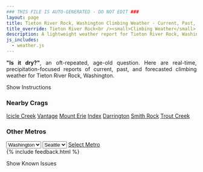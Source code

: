 ```yaml
---
### THIS FILE IS AUTO-GENERATED - DO NOT EDIT ###
layout: page
title: Tieton River Rock, Washington Climbing Weather - Current, Past, and Forecasted Report
title_override: Tieton River Rock<br /><small>Climbing Weather</small>
description: A lightweight weather report for Tieton River Rock, Washington. Optimized for slow internet connections.
js_includes:
  - weather.js
---
```


<section class="measure center lh-copy f5-ns f6 ph2 mv4" style="text-align: justify;">
<strong>"Is it dry?"</strong>, an oft-repeated, age-old question. Here are real-time,
precipitation-focused reports of current, past, and forecasted climbing weather for Tieton River Rock, Washington.
</section>

<p id="settings-toggle" class="mw5 b center tc hover-light-red black-70 pointer">Show Instructions</p>
<section id="settings" class="overflow-hidden" style="display:none;">
    <div class="mv2 ph2 center">
        <div class="fn f6 tc pv2">
            <p class="measure lh-copy center"><strong>Show/hide hourly forecasts</strong> by clicking the desired day.</p>
            <hr class="mw5 p0 mv2 o-60 b0 bt b--light-red light-red bg-light-red">
            <p class="measure lh-copy center"><strong>Current and Past conditions</strong> are measured by the nearest weather station. <strong>Forecast conditions</strong> are calculated and polled separately.</p>
            <hr class="mw5 p0 mv2 o-60 b0 bt b--light-red light-red bg-light-red">
            <p class="measure lh-copy center"><strong>Having issues?</strong> Try <a id="clear-cache" class="no-underline relative fancy-link light-red hover-light-red" href="#">clearing the local cache</a>.</p>
            <hr class="mw5 p0 mv2 o-60 b0 bt b--light-red light-red bg-light-red">
            <p class="measure lh-copy center">Weather data sourced from <a class="no-underline fancy-link relative light-red" target="_blank" href="https://www.weather.gov/documentation/services-web-api">weather.gov</a>.</p>
        </div>
    </div>
</section>
<section id="weather" data-crag="tieton-river-rock-washington" class="mv4-ns mv3 ph2 center"></section>
<section id="nearby" class="tc lh-copy">
  <h3>Nearby Crags</h3>
<a class="nowrap no-underline fancy-link relative light-red mh3" href="/crags/icicle-creek-washington-weather.html">Icicle Creek</a>
<a class="nowrap no-underline fancy-link relative light-red mh3" href="/crags/vantage-washington-weather.html">Vantage</a>
<a class="nowrap no-underline fancy-link relative light-red mh3" href="/crags/mount-erie-washington-weather.html">Mount Erie</a>
<a class="nowrap no-underline fancy-link relative light-red mh3" href="/crags/index-washington-weather.html">Index</a>
<a class="nowrap no-underline fancy-link relative light-red mh3" href="/crags/darrington-washington-weather.html">Darrington</a>
<a class="nowrap no-underline fancy-link relative light-red mh3" href="/crags/smith-rock-oregon-weather.html">Smith Rock</a>
<a class="nowrap no-underline fancy-link relative light-red mh3" href="/crags/trout-creek-oregon-weather.html">Trout Creek</a>
</section>
<section id="nearby" class="tc lh-copy">
  <h3>Other Metros</h3>
  <select class="ma1 bg-near-white pa2" id="stateSel">
    <option value="Texas">Texas</option>
    <option value="Washington" selected>Washington</option>
    <option value="Colorado">Colorado</option>
    <option value="Tennessee">Tennessee</option>
    <option value="Utah">Utah</option>
    <option value="California">California</option>
  </select>
  <select class="ma1 bg-near-white pa2" id="citySel">
    <option value="Seattle" selected>Seattle</option>
  </select>
  <a id="selectMetro" class="f6 link dim ph3 pv2 ma1 dib white bg-light-red" href="/crags/seattle-washington-weather.html">Select Metro</a>
  <script>
    var states = [];
    states["Texas"] = "Austin"
    states["Washington"] = "Seattle"
    states["Colorado"] = "Denver"
    states["Tennessee"] = "Nashville"
    states["Utah"] = "Salt Lake City"
    states["California"] = "San Francisco|Los Angeles"
  </script>
</section>
{% include feedback.html %}
<p id="issues-toggle" class="mw5 b center tc hover-light-red black-70 pointer">Show Known Issues</p>
<section id="issues" class="overflow-hidden tc f6">
</section>

<script>
  var weekly_PDT_70_159 = {"updated":"2022-03-12T05:07:33+00:00","units":"us","forecastGenerator":"BaselineForecastGenerator","generatedAt":"2022-03-12T08:36:52+00:00","updateTime":"2022-03-12T05:07:33+00:00","validTimes":"2022-03-11T23:00:00+00:00/P7DT15H","elevation":{"unitCode":"wmoUnit:m","value":1036.0152},"periods":[{"number":1,"name":"Overnight","startTime":"2022-03-12T00:00:00-08:00","endTime":"2022-03-12T06:00:00-08:00","isDaytime":false,"temperature":32,"temperatureUnit":"F","temperatureTrend":null,"windSpeed":"16 mph","windDirection":"W","icon":"https://api.weather.gov/icons/land/night/sct?size=medium","shortForecast":"Partly Cloudy","detailedForecast":"Partly cloudy, with a low around 32. West wind around 16 mph, with gusts as high as 24 mph."},{"number":2,"name":"Saturday","startTime":"2022-03-12T06:00:00-08:00","endTime":"2022-03-12T18:00:00-08:00","isDaytime":true,"temperature":49,"temperatureUnit":"F","temperatureTrend":"falling","windSpeed":"7 to 14 mph","windDirection":"SW","icon":"https://api.weather.gov/icons/land/day/bkn/rain,60?size=medium","shortForecast":"Partly Sunny then Light Rain Likely","detailedForecast":"Rain likely after 4pm. Partly sunny. High near 49, with temperatures falling to around 46 in the afternoon. Southwest wind 7 to 14 mph, with gusts as high as 22 mph. Chance of precipitation is 60%. New rainfall amounts less than a tenth of an inch possible."},{"number":3,"name":"Saturday Night","startTime":"2022-03-12T18:00:00-08:00","endTime":"2022-03-13T06:00:00-07:00","isDaytime":false,"temperature":33,"temperatureUnit":"F","temperatureTrend":"rising","windSpeed":"6 to 12 mph","windDirection":"SW","icon":"https://api.weather.gov/icons/land/night/rain,60/snow,50?size=medium","shortForecast":"Light Rain Likely then Chance Rain And Snow","detailedForecast":"Rain likely before 1am, then a chance of rain and snow. Mostly cloudy. Low around 33, with temperatures rising to around 35 overnight. Southwest wind 6 to 12 mph, with gusts as high as 22 mph. Chance of precipitation is 60%. New snow accumulation of less than half an inch possible."},{"number":4,"name":"Sunday","startTime":"2022-03-13T06:00:00-07:00","endTime":"2022-03-13T18:00:00-07:00","isDaytime":true,"temperature":44,"temperatureUnit":"F","temperatureTrend":null,"windSpeed":"9 to 16 mph","windDirection":"SW","icon":"https://api.weather.gov/icons/land/day/snow,50/snow,20?size=medium","shortForecast":"Chance Light Snow","detailedForecast":"A chance of snow before 8am, then a chance of rain and snow. Partly sunny, with a high near 44. Southwest wind 9 to 16 mph, with gusts as high as 32 mph. Chance of precipitation is 50%. New snow accumulation of less than half an inch possible."},{"number":5,"name":"Sunday Night","startTime":"2022-03-13T18:00:00-07:00","endTime":"2022-03-14T06:00:00-07:00","isDaytime":false,"temperature":35,"temperatureUnit":"F","temperatureTrend":null,"windSpeed":"9 to 16 mph","windDirection":"W","icon":"https://api.weather.gov/icons/land/night/snow,30?size=medium","shortForecast":"Chance Light Snow","detailedForecast":"A slight chance of rain before 11pm, then a chance of snow between 11pm and 2am, then a chance of rain and snow. Mostly cloudy, with a low around 35. West wind 9 to 16 mph, with gusts as high as 32 mph. Chance of precipitation is 30%."},{"number":6,"name":"Monday","startTime":"2022-03-14T06:00:00-07:00","endTime":"2022-03-14T18:00:00-07:00","isDaytime":true,"temperature":44,"temperatureUnit":"F","temperatureTrend":null,"windSpeed":"10 mph","windDirection":"SW","icon":"https://api.weather.gov/icons/land/day/snow,60/rain,90?size=medium","shortForecast":"Chance Light Snow then Light Rain","detailedForecast":"A chance of snow before 11am, then rain. Mostly cloudy, with a high near 44. Chance of precipitation is 90%."},{"number":7,"name":"Monday Night","startTime":"2022-03-14T18:00:00-07:00","endTime":"2022-03-15T06:00:00-07:00","isDaytime":false,"temperature":38,"temperatureUnit":"F","temperatureTrend":null,"windSpeed":"10 mph","windDirection":"SW","icon":"https://api.weather.gov/icons/land/night/rain,90/rain,80?size=medium","shortForecast":"Light Rain","detailedForecast":"Rain. Cloudy, with a low around 38. Chance of precipitation is 90%."},{"number":8,"name":"Tuesday","startTime":"2022-03-15T06:00:00-07:00","endTime":"2022-03-15T18:00:00-07:00","isDaytime":true,"temperature":44,"temperatureUnit":"F","temperatureTrend":null,"windSpeed":"10 to 18 mph","windDirection":"W","icon":"https://api.weather.gov/icons/land/day/rain,60/snow,60?size=medium","shortForecast":"Light Rain Likely then Slight Chance Rain And Snow","detailedForecast":"Rain likely before 5pm, then a slight chance of rain and snow. Partly sunny, with a high near 44. Chance of precipitation is 60%."},{"number":9,"name":"Tuesday Night","startTime":"2022-03-15T18:00:00-07:00","endTime":"2022-03-16T06:00:00-07:00","isDaytime":false,"temperature":32,"temperatureUnit":"F","temperatureTrend":null,"windSpeed":"12 to 18 mph","windDirection":"W","icon":"https://api.weather.gov/icons/land/night/snow,20/sct?size=medium","shortForecast":"Slight Chance Rain And Snow then Partly Cloudy","detailedForecast":"A slight chance of rain and snow before 11pm. Partly cloudy, with a low around 32. Chance of precipitation is 20%."},{"number":10,"name":"Wednesday","startTime":"2022-03-16T06:00:00-07:00","endTime":"2022-03-16T18:00:00-07:00","isDaytime":true,"temperature":44,"temperatureUnit":"F","temperatureTrend":null,"windSpeed":"12 mph","windDirection":"W","icon":"https://api.weather.gov/icons/land/day/sct?size=medium","shortForecast":"Mostly Sunny","detailedForecast":"Mostly sunny, with a high near 44."},{"number":11,"name":"Wednesday Night","startTime":"2022-03-16T18:00:00-07:00","endTime":"2022-03-17T06:00:00-07:00","isDaytime":false,"temperature":32,"temperatureUnit":"F","temperatureTrend":null,"windSpeed":"12 mph","windDirection":"W","icon":"https://api.weather.gov/icons/land/night/snow?size=medium","shortForecast":"Slight Chance Light Snow","detailedForecast":"A slight chance of snow after 11pm. Mostly cloudy, with a low around 32."},{"number":12,"name":"Thursday","startTime":"2022-03-17T06:00:00-07:00","endTime":"2022-03-17T18:00:00-07:00","isDaytime":true,"temperature":46,"temperatureUnit":"F","temperatureTrend":null,"windSpeed":"8 to 12 mph","windDirection":"W","icon":"https://api.weather.gov/icons/land/day/snow?size=medium","shortForecast":"Chance Light Snow","detailedForecast":"A chance of snow before 2pm, then a chance of rain. Partly sunny, with a high near 46."},{"number":13,"name":"Thursday Night","startTime":"2022-03-17T18:00:00-07:00","endTime":"2022-03-18T06:00:00-07:00","isDaytime":false,"temperature":33,"temperatureUnit":"F","temperatureTrend":null,"windSpeed":"12 mph","windDirection":"W","icon":"https://api.weather.gov/icons/land/night/snow?size=medium","shortForecast":"Chance Rain And Snow","detailedForecast":"A chance of rain before 8pm, then a chance of rain and snow. Mostly cloudy, with a low around 33."},{"number":14,"name":"Friday","startTime":"2022-03-18T06:00:00-07:00","endTime":"2022-03-18T18:00:00-07:00","isDaytime":true,"temperature":47,"temperatureUnit":"F","temperatureTrend":null,"windSpeed":"10 mph","windDirection":"SW","icon":"https://api.weather.gov/icons/land/day/snow?size=medium","shortForecast":"Chance Rain And Snow","detailedForecast":"A chance of rain and snow. Partly sunny, with a high near 47."}]}
  var hourly_PDT_70_159 = {"@context":["https://geojson.org/geojson-ld/geojson-context.jsonld",{"@version":"1.1","wx":"https://api.weather.gov/ontology#","geo":"http://www.opengis.net/ont/geosparql#","unit":"http://codes.wmo.int/common/unit/","@vocab":"https://api.weather.gov/ontology#"}],"type":"Feature","geometry":{"type":"Polygon","coordinates":[[[-120.9671881,46.703641],[-120.961331,46.682921],[-120.9311391,46.686934],[-120.9369897,46.7076543],[-120.9671881,46.703641]]]},"properties":{"updated":"2022-03-12T05:07:33+00:00","units":"us","forecastGenerator":"HourlyForecastGenerator","generatedAt":"2022-03-12T08:36:53+00:00","updateTime":"2022-03-12T05:07:33+00:00","validTimes":"2022-03-11T23:00:00+00:00/P7DT15H","elevation":{"unitCode":"wmoUnit:m","value":1036.0152},"periods":[{"number":1,"name":"","startTime":"2022-03-12T00:00:00-08:00","endTime":"2022-03-12T01:00:00-08:00","isDaytime":false,"temperature":37,"temperatureUnit":"F","temperatureTrend":null,"windSpeed":"14 mph","windDirection":"W","icon":"https://api.weather.gov/icons/land/night/bkn?size=small","shortForecast":"Mostly Cloudy","detailedForecast":""},{"number":2,"name":"","startTime":"2022-03-12T01:00:00-08:00","endTime":"2022-03-12T02:00:00-08:00","isDaytime":false,"temperature":36,"temperatureUnit":"F","temperatureTrend":null,"windSpeed":"16 mph","windDirection":"W","icon":"https://api.weather.gov/icons/land/night/bkn?size=small","shortForecast":"Mostly Cloudy","detailedForecast":""},{"number":3,"name":"","startTime":"2022-03-12T02:00:00-08:00","endTime":"2022-03-12T03:00:00-08:00","isDaytime":false,"temperature":35,"temperatureUnit":"F","temperatureTrend":null,"windSpeed":"16 mph","windDirection":"W","icon":"https://api.weather.gov/icons/land/night/bkn?size=small","shortForecast":"Mostly Cloudy","detailedForecast":""},{"number":4,"name":"","startTime":"2022-03-12T03:00:00-08:00","endTime":"2022-03-12T04:00:00-08:00","isDaytime":false,"temperature":34,"temperatureUnit":"F","temperatureTrend":null,"windSpeed":"16 mph","windDirection":"W","icon":"https://api.weather.gov/icons/land/night/bkn?size=small","shortForecast":"Mostly Cloudy","detailedForecast":""},{"number":5,"name":"","startTime":"2022-03-12T04:00:00-08:00","endTime":"2022-03-12T05:00:00-08:00","isDaytime":false,"temperature":33,"temperatureUnit":"F","temperatureTrend":null,"windSpeed":"14 mph","windDirection":"W","icon":"https://api.weather.gov/icons/land/night/sct?size=small","shortForecast":"Partly Cloudy","detailedForecast":""},{"number":6,"name":"","startTime":"2022-03-12T05:00:00-08:00","endTime":"2022-03-12T06:00:00-08:00","isDaytime":false,"temperature":32,"temperatureUnit":"F","temperatureTrend":null,"windSpeed":"14 mph","windDirection":"W","icon":"https://api.weather.gov/icons/land/night/sct?size=small","shortForecast":"Partly Cloudy","detailedForecast":""},{"number":7,"name":"","startTime":"2022-03-12T06:00:00-08:00","endTime":"2022-03-12T07:00:00-08:00","isDaytime":true,"temperature":32,"temperatureUnit":"F","temperatureTrend":null,"windSpeed":"14 mph","windDirection":"W","icon":"https://api.weather.gov/icons/land/day/sct?size=small","shortForecast":"Mostly Sunny","detailedForecast":""},{"number":8,"name":"","startTime":"2022-03-12T07:00:00-08:00","endTime":"2022-03-12T08:00:00-08:00","isDaytime":true,"temperature":34,"temperatureUnit":"F","temperatureTrend":null,"windSpeed":"10 mph","windDirection":"SW","icon":"https://api.weather.gov/icons/land/day/sct?size=small","shortForecast":"Mostly Sunny","detailedForecast":""},{"number":9,"name":"","startTime":"2022-03-12T08:00:00-08:00","endTime":"2022-03-12T09:00:00-08:00","isDaytime":true,"temperature":36,"temperatureUnit":"F","temperatureTrend":null,"windSpeed":"10 mph","windDirection":"SW","icon":"https://api.weather.gov/icons/land/day/sct?size=small","shortForecast":"Mostly Sunny","detailedForecast":""},{"number":10,"name":"","startTime":"2022-03-12T09:00:00-08:00","endTime":"2022-03-12T10:00:00-08:00","isDaytime":true,"temperature":40,"temperatureUnit":"F","temperatureTrend":null,"windSpeed":"10 mph","windDirection":"SW","icon":"https://api.weather.gov/icons/land/day/sct?size=small","shortForecast":"Mostly Sunny","detailedForecast":""},{"number":11,"name":"","startTime":"2022-03-12T10:00:00-08:00","endTime":"2022-03-12T11:00:00-08:00","isDaytime":true,"temperature":44,"temperatureUnit":"F","temperatureTrend":null,"windSpeed":"7 mph","windDirection":"S","icon":"https://api.weather.gov/icons/land/day/sct?size=small","shortForecast":"Mostly Sunny","detailedForecast":""},{"number":12,"name":"","startTime":"2022-03-12T11:00:00-08:00","endTime":"2022-03-12T12:00:00-08:00","isDaytime":true,"temperature":46,"temperatureUnit":"F","temperatureTrend":null,"windSpeed":"7 mph","windDirection":"S","icon":"https://api.weather.gov/icons/land/day/sct?size=small","shortForecast":"Mostly Sunny","detailedForecast":""},{"number":13,"name":"","startTime":"2022-03-12T12:00:00-08:00","endTime":"2022-03-12T13:00:00-08:00","isDaytime":true,"temperature":48,"temperatureUnit":"F","temperatureTrend":null,"windSpeed":"7 mph","windDirection":"S","icon":"https://api.weather.gov/icons/land/day/sct?size=small","shortForecast":"Mostly Sunny","detailedForecast":""},{"number":14,"name":"","startTime":"2022-03-12T13:00:00-08:00","endTime":"2022-03-12T14:00:00-08:00","isDaytime":true,"temperature":49,"temperatureUnit":"F","temperatureTrend":null,"windSpeed":"10 mph","windDirection":"SW","icon":"https://api.weather.gov/icons/land/day/sct?size=small","shortForecast":"Mostly Sunny","detailedForecast":""},{"number":15,"name":"","startTime":"2022-03-12T14:00:00-08:00","endTime":"2022-03-12T15:00:00-08:00","isDaytime":true,"temperature":49,"temperatureUnit":"F","temperatureTrend":null,"windSpeed":"10 mph","windDirection":"SW","icon":"https://api.weather.gov/icons/land/day/sct?size=small","shortForecast":"Mostly Sunny","detailedForecast":""},{"number":16,"name":"","startTime":"2022-03-12T15:00:00-08:00","endTime":"2022-03-12T16:00:00-08:00","isDaytime":true,"temperature":49,"temperatureUnit":"F","temperatureTrend":null,"windSpeed":"10 mph","windDirection":"SW","icon":"https://api.weather.gov/icons/land/day/sct?size=small","shortForecast":"Mostly Sunny","detailedForecast":""},{"number":17,"name":"","startTime":"2022-03-12T16:00:00-08:00","endTime":"2022-03-12T17:00:00-08:00","isDaytime":true,"temperature":48,"temperatureUnit":"F","temperatureTrend":null,"windSpeed":"12 mph","windDirection":"SW","icon":"https://api.weather.gov/icons/land/day/rain?size=small","shortForecast":"Light Rain Likely","detailedForecast":""},{"number":18,"name":"","startTime":"2022-03-12T17:00:00-08:00","endTime":"2022-03-12T18:00:00-08:00","isDaytime":true,"temperature":46,"temperatureUnit":"F","temperatureTrend":null,"windSpeed":"12 mph","windDirection":"SW","icon":"https://api.weather.gov/icons/land/day/rain?size=small","shortForecast":"Light Rain Likely","detailedForecast":""},{"number":19,"name":"","startTime":"2022-03-12T18:00:00-08:00","endTime":"2022-03-12T19:00:00-08:00","isDaytime":false,"temperature":43,"temperatureUnit":"F","temperatureTrend":null,"windSpeed":"12 mph","windDirection":"SW","icon":"https://api.weather.gov/icons/land/night/rain?size=small","shortForecast":"Light Rain Likely","detailedForecast":""},{"number":20,"name":"","startTime":"2022-03-12T19:00:00-08:00","endTime":"2022-03-12T20:00:00-08:00","isDaytime":false,"temperature":41,"temperatureUnit":"F","temperatureTrend":null,"windSpeed":"8 mph","windDirection":"W","icon":"https://api.weather.gov/icons/land/night/rain?size=small","shortForecast":"Light Rain Likely","detailedForecast":""},{"number":21,"name":"","startTime":"2022-03-12T20:00:00-08:00","endTime":"2022-03-12T21:00:00-08:00","isDaytime":false,"temperature":39,"temperatureUnit":"F","temperatureTrend":null,"windSpeed":"8 mph","windDirection":"W","icon":"https://api.weather.gov/icons/land/night/rain?size=small","shortForecast":"Light Rain Likely","detailedForecast":""},{"number":22,"name":"","startTime":"2022-03-12T21:00:00-08:00","endTime":"2022-03-12T22:00:00-08:00","isDaytime":false,"temperature":38,"temperatureUnit":"F","temperatureTrend":null,"windSpeed":"8 mph","windDirection":"W","icon":"https://api.weather.gov/icons/land/night/rain?size=small","shortForecast":"Light Rain Likely","detailedForecast":""},{"number":23,"name":"","startTime":"2022-03-12T22:00:00-08:00","endTime":"2022-03-12T23:00:00-08:00","isDaytime":false,"temperature":37,"temperatureUnit":"F","temperatureTrend":null,"windSpeed":"6 mph","windDirection":"W","icon":"https://api.weather.gov/icons/land/night/rain?size=small","shortForecast":"Chance Light Rain","detailedForecast":""},{"number":24,"name":"","startTime":"2022-03-12T23:00:00-08:00","endTime":"2022-03-13T00:00:00-08:00","isDaytime":false,"temperature":36,"temperatureUnit":"F","temperatureTrend":null,"windSpeed":"6 mph","windDirection":"W","icon":"https://api.weather.gov/icons/land/night/rain?size=small","shortForecast":"Chance Light Rain","detailedForecast":""},{"number":25,"name":"","startTime":"2022-03-13T00:00:00-08:00","endTime":"2022-03-13T01:00:00-08:00","isDaytime":false,"temperature":35,"temperatureUnit":"F","temperatureTrend":null,"windSpeed":"6 mph","windDirection":"W","icon":"https://api.weather.gov/icons/land/night/rain?size=small","shortForecast":"Chance Light Rain","detailedForecast":""},{"number":26,"name":"","startTime":"2022-03-13T01:00:00-08:00","endTime":"2022-03-13T03:00:00-07:00","isDaytime":false,"temperature":35,"temperatureUnit":"F","temperatureTrend":null,"windSpeed":"8 mph","windDirection":"SW","icon":"https://api.weather.gov/icons/land/night/snow?size=small","shortForecast":"Chance Rain And Snow","detailedForecast":""},{"number":27,"name":"","startTime":"2022-03-13T03:00:00-07:00","endTime":"2022-03-13T04:00:00-07:00","isDaytime":false,"temperature":35,"temperatureUnit":"F","temperatureTrend":null,"windSpeed":"8 mph","windDirection":"SW","icon":"https://api.weather.gov/icons/land/night/snow?size=small","shortForecast":"Chance Rain And Snow","detailedForecast":""},{"number":28,"name":"","startTime":"2022-03-13T04:00:00-07:00","endTime":"2022-03-13T05:00:00-07:00","isDaytime":false,"temperature":35,"temperatureUnit":"F","temperatureTrend":null,"windSpeed":"8 mph","windDirection":"SW","icon":"https://api.weather.gov/icons/land/night/snow?size=small","shortForecast":"Chance Rain And Snow","detailedForecast":""},{"number":29,"name":"","startTime":"2022-03-13T05:00:00-07:00","endTime":"2022-03-13T06:00:00-07:00","isDaytime":false,"temperature":35,"temperatureUnit":"F","temperatureTrend":null,"windSpeed":"10 mph","windDirection":"SW","icon":"https://api.weather.gov/icons/land/night/snow?size=small","shortForecast":"Chance Light Snow","detailedForecast":""},{"number":30,"name":"","startTime":"2022-03-13T06:00:00-07:00","endTime":"2022-03-13T07:00:00-07:00","isDaytime":true,"temperature":34,"temperatureUnit":"F","temperatureTrend":null,"windSpeed":"10 mph","windDirection":"SW","icon":"https://api.weather.gov/icons/land/day/snow?size=small","shortForecast":"Chance Light Snow","detailedForecast":""},{"number":31,"name":"","startTime":"2022-03-13T07:00:00-07:00","endTime":"2022-03-13T08:00:00-07:00","isDaytime":true,"temperature":33,"temperatureUnit":"F","temperatureTrend":null,"windSpeed":"10 mph","windDirection":"SW","icon":"https://api.weather.gov/icons/land/day/snow?size=small","shortForecast":"Chance Light Snow","detailedForecast":""},{"number":32,"name":"","startTime":"2022-03-13T08:00:00-07:00","endTime":"2022-03-13T09:00:00-07:00","isDaytime":true,"temperature":33,"temperatureUnit":"F","temperatureTrend":null,"windSpeed":"9 mph","windDirection":"S","icon":"https://api.weather.gov/icons/land/day/snow?size=small","shortForecast":"Chance Rain And Snow","detailedForecast":""},{"number":33,"name":"","startTime":"2022-03-13T09:00:00-07:00","endTime":"2022-03-13T10:00:00-07:00","isDaytime":true,"temperature":34,"temperatureUnit":"F","temperatureTrend":null,"windSpeed":"9 mph","windDirection":"S","icon":"https://api.weather.gov/icons/land/day/snow?size=small","shortForecast":"Chance Rain And Snow","detailedForecast":""},{"number":34,"name":"","startTime":"2022-03-13T10:00:00-07:00","endTime":"2022-03-13T11:00:00-07:00","isDaytime":true,"temperature":36,"temperatureUnit":"F","temperatureTrend":null,"windSpeed":"9 mph","windDirection":"S","icon":"https://api.weather.gov/icons/land/day/snow?size=small","shortForecast":"Chance Rain And Snow","detailedForecast":""},{"number":35,"name":"","startTime":"2022-03-13T11:00:00-07:00","endTime":"2022-03-13T12:00:00-07:00","isDaytime":true,"temperature":39,"temperatureUnit":"F","temperatureTrend":null,"windSpeed":"10 mph","windDirection":"W","icon":"https://api.weather.gov/icons/land/day/rain?size=small","shortForecast":"Slight Chance Light Rain","detailedForecast":""},{"number":36,"name":"","startTime":"2022-03-13T12:00:00-07:00","endTime":"2022-03-13T13:00:00-07:00","isDaytime":true,"temperature":41,"temperatureUnit":"F","temperatureTrend":null,"windSpeed":"10 mph","windDirection":"W","icon":"https://api.weather.gov/icons/land/day/rain?size=small","shortForecast":"Slight Chance Light Rain","detailedForecast":""},{"number":37,"name":"","startTime":"2022-03-13T13:00:00-07:00","endTime":"2022-03-13T14:00:00-07:00","isDaytime":true,"temperature":43,"temperatureUnit":"F","temperatureTrend":null,"windSpeed":"10 mph","windDirection":"W","icon":"https://api.weather.gov/icons/land/day/rain?size=small","shortForecast":"Slight Chance Light Rain","detailedForecast":""},{"number":38,"name":"","startTime":"2022-03-13T14:00:00-07:00","endTime":"2022-03-13T15:00:00-07:00","isDaytime":true,"temperature":44,"temperatureUnit":"F","temperatureTrend":null,"windSpeed":"14 mph","windDirection":"W","icon":"https://api.weather.gov/icons/land/day/rain?size=small","shortForecast":"Slight Chance Light Rain","detailedForecast":""},{"number":39,"name":"","startTime":"2022-03-13T15:00:00-07:00","endTime":"2022-03-13T16:00:00-07:00","isDaytime":true,"temperature":44,"temperatureUnit":"F","temperatureTrend":null,"windSpeed":"14 mph","windDirection":"W","icon":"https://api.weather.gov/icons/land/day/rain?size=small","shortForecast":"Slight Chance Light Rain","detailedForecast":""},{"number":40,"name":"","startTime":"2022-03-13T16:00:00-07:00","endTime":"2022-03-13T17:00:00-07:00","isDaytime":true,"temperature":44,"temperatureUnit":"F","temperatureTrend":null,"windSpeed":"14 mph","windDirection":"W","icon":"https://api.weather.gov/icons/land/day/rain?size=small","shortForecast":"Slight Chance Light Rain","detailedForecast":""},{"number":41,"name":"","startTime":"2022-03-13T17:00:00-07:00","endTime":"2022-03-13T18:00:00-07:00","isDaytime":true,"temperature":43,"temperatureUnit":"F","temperatureTrend":null,"windSpeed":"16 mph","windDirection":"W","icon":"https://api.weather.gov/icons/land/day/rain?size=small","shortForecast":"Slight Chance Light Rain","detailedForecast":""},{"number":42,"name":"","startTime":"2022-03-13T18:00:00-07:00","endTime":"2022-03-13T19:00:00-07:00","isDaytime":false,"temperature":41,"temperatureUnit":"F","temperatureTrend":null,"windSpeed":"16 mph","windDirection":"W","icon":"https://api.weather.gov/icons/land/night/rain?size=small","shortForecast":"Slight Chance Light Rain","detailedForecast":""},{"number":43,"name":"","startTime":"2022-03-13T19:00:00-07:00","endTime":"2022-03-13T20:00:00-07:00","isDaytime":false,"temperature":39,"temperatureUnit":"F","temperatureTrend":null,"windSpeed":"16 mph","windDirection":"W","icon":"https://api.weather.gov/icons/land/night/rain?size=small","shortForecast":"Slight Chance Light Rain","detailedForecast":""},{"number":44,"name":"","startTime":"2022-03-13T20:00:00-07:00","endTime":"2022-03-13T21:00:00-07:00","isDaytime":false,"temperature":38,"temperatureUnit":"F","temperatureTrend":null,"windSpeed":"10 mph","windDirection":"W","icon":"https://api.weather.gov/icons/land/night/rain?size=small","shortForecast":"Slight Chance Light Rain","detailedForecast":""},{"number":45,"name":"","startTime":"2022-03-13T21:00:00-07:00","endTime":"2022-03-13T22:00:00-07:00","isDaytime":false,"temperature":37,"temperatureUnit":"F","temperatureTrend":null,"windSpeed":"10 mph","windDirection":"W","icon":"https://api.weather.gov/icons/land/night/rain?size=small","shortForecast":"Slight Chance Light Rain","detailedForecast":""},{"number":46,"name":"","startTime":"2022-03-13T22:00:00-07:00","endTime":"2022-03-13T23:00:00-07:00","isDaytime":false,"temperature":37,"temperatureUnit":"F","temperatureTrend":null,"windSpeed":"10 mph","windDirection":"W","icon":"https://api.weather.gov/icons/land/night/rain?size=small","shortForecast":"Slight Chance Light Rain","detailedForecast":""},{"number":47,"name":"","startTime":"2022-03-13T23:00:00-07:00","endTime":"2022-03-14T00:00:00-07:00","isDaytime":false,"temperature":37,"temperatureUnit":"F","temperatureTrend":null,"windSpeed":"10 mph","windDirection":"W","icon":"https://api.weather.gov/icons/land/night/snow?size=small","shortForecast":"Chance Light Snow","detailedForecast":""},{"number":48,"name":"","startTime":"2022-03-14T00:00:00-07:00","endTime":"2022-03-14T01:00:00-07:00","isDaytime":false,"temperature":36,"temperatureUnit":"F","temperatureTrend":null,"windSpeed":"10 mph","windDirection":"W","icon":"https://api.weather.gov/icons/land/night/snow?size=small","shortForecast":"Chance Light Snow","detailedForecast":""},{"number":49,"name":"","startTime":"2022-03-14T01:00:00-07:00","endTime":"2022-03-14T02:00:00-07:00","isDaytime":false,"temperature":36,"temperatureUnit":"F","temperatureTrend":null,"windSpeed":"10 mph","windDirection":"W","icon":"https://api.weather.gov/icons/land/night/snow?size=small","shortForecast":"Chance Light Snow","detailedForecast":""},{"number":50,"name":"","startTime":"2022-03-14T02:00:00-07:00","endTime":"2022-03-14T03:00:00-07:00","isDaytime":false,"temperature":36,"temperatureUnit":"F","temperatureTrend":null,"windSpeed":"10 mph","windDirection":"W","icon":"https://api.weather.gov/icons/land/night/snow?size=small","shortForecast":"Chance Rain And Snow","detailedForecast":""},{"number":51,"name":"","startTime":"2022-03-14T03:00:00-07:00","endTime":"2022-03-14T04:00:00-07:00","isDaytime":false,"temperature":36,"temperatureUnit":"F","temperatureTrend":null,"windSpeed":"10 mph","windDirection":"W","icon":"https://api.weather.gov/icons/land/night/snow?size=small","shortForecast":"Chance Rain And Snow","detailedForecast":""},{"number":52,"name":"","startTime":"2022-03-14T04:00:00-07:00","endTime":"2022-03-14T05:00:00-07:00","isDaytime":false,"temperature":36,"temperatureUnit":"F","temperatureTrend":null,"windSpeed":"10 mph","windDirection":"W","icon":"https://api.weather.gov/icons/land/night/snow?size=small","shortForecast":"Chance Rain And Snow","detailedForecast":""},{"number":53,"name":"","startTime":"2022-03-14T05:00:00-07:00","endTime":"2022-03-14T06:00:00-07:00","isDaytime":false,"temperature":36,"temperatureUnit":"F","temperatureTrend":null,"windSpeed":"9 mph","windDirection":"SW","icon":"https://api.weather.gov/icons/land/night/snow?size=small","shortForecast":"Chance Light Snow","detailedForecast":""},{"number":54,"name":"","startTime":"2022-03-14T06:00:00-07:00","endTime":"2022-03-14T07:00:00-07:00","isDaytime":true,"temperature":35,"temperatureUnit":"F","temperatureTrend":null,"windSpeed":"9 mph","windDirection":"SW","icon":"https://api.weather.gov/icons/land/day/snow?size=small","shortForecast":"Chance Light Snow","detailedForecast":""},{"number":55,"name":"","startTime":"2022-03-14T07:00:00-07:00","endTime":"2022-03-14T08:00:00-07:00","isDaytime":true,"temperature":35,"temperatureUnit":"F","temperatureTrend":null,"windSpeed":"9 mph","windDirection":"SW","icon":"https://api.weather.gov/icons/land/day/snow?size=small","shortForecast":"Chance Light Snow","detailedForecast":""},{"number":56,"name":"","startTime":"2022-03-14T08:00:00-07:00","endTime":"2022-03-14T09:00:00-07:00","isDaytime":true,"temperature":35,"temperatureUnit":"F","temperatureTrend":null,"windSpeed":"8 mph","windDirection":"SW","icon":"https://api.weather.gov/icons/land/day/snow?size=small","shortForecast":"Chance Light Snow","detailedForecast":""},{"number":57,"name":"","startTime":"2022-03-14T09:00:00-07:00","endTime":"2022-03-14T10:00:00-07:00","isDaytime":true,"temperature":37,"temperatureUnit":"F","temperatureTrend":null,"windSpeed":"8 mph","windDirection":"SW","icon":"https://api.weather.gov/icons/land/day/snow?size=small","shortForecast":"Chance Light Snow","detailedForecast":""},{"number":58,"name":"","startTime":"2022-03-14T10:00:00-07:00","endTime":"2022-03-14T11:00:00-07:00","isDaytime":true,"temperature":39,"temperatureUnit":"F","temperatureTrend":null,"windSpeed":"8 mph","windDirection":"SW","icon":"https://api.weather.gov/icons/land/day/snow?size=small","shortForecast":"Chance Light Snow","detailedForecast":""},{"number":59,"name":"","startTime":"2022-03-14T11:00:00-07:00","endTime":"2022-03-14T12:00:00-07:00","isDaytime":true,"temperature":41,"temperatureUnit":"F","temperatureTrend":null,"windSpeed":"9 mph","windDirection":"SW","icon":"https://api.weather.gov/icons/land/day/rain?size=small","shortForecast":"Light Rain Likely","detailedForecast":""},{"number":60,"name":"","startTime":"2022-03-14T12:00:00-07:00","endTime":"2022-03-14T13:00:00-07:00","isDaytime":true,"temperature":43,"temperatureUnit":"F","temperatureTrend":null,"windSpeed":"9 mph","windDirection":"SW","icon":"https://api.weather.gov/icons/land/day/rain?size=small","shortForecast":"Light Rain Likely","detailedForecast":""},{"number":61,"name":"","startTime":"2022-03-14T13:00:00-07:00","endTime":"2022-03-14T14:00:00-07:00","isDaytime":true,"temperature":44,"temperatureUnit":"F","temperatureTrend":null,"windSpeed":"9 mph","windDirection":"SW","icon":"https://api.weather.gov/icons/land/day/rain?size=small","shortForecast":"Light Rain Likely","detailedForecast":""},{"number":62,"name":"","startTime":"2022-03-14T14:00:00-07:00","endTime":"2022-03-14T15:00:00-07:00","isDaytime":true,"temperature":44,"temperatureUnit":"F","temperatureTrend":null,"windSpeed":"10 mph","windDirection":"S","icon":"https://api.weather.gov/icons/land/day/rain?size=small","shortForecast":"Light Rain Likely","detailedForecast":""},{"number":63,"name":"","startTime":"2022-03-14T15:00:00-07:00","endTime":"2022-03-14T16:00:00-07:00","isDaytime":true,"temperature":43,"temperatureUnit":"F","temperatureTrend":null,"windSpeed":"10 mph","windDirection":"S","icon":"https://api.weather.gov/icons/land/day/rain?size=small","shortForecast":"Light Rain Likely","detailedForecast":""},{"number":64,"name":"","startTime":"2022-03-14T16:00:00-07:00","endTime":"2022-03-14T17:00:00-07:00","isDaytime":true,"temperature":42,"temperatureUnit":"F","temperatureTrend":null,"windSpeed":"10 mph","windDirection":"S","icon":"https://api.weather.gov/icons/land/day/rain?size=small","shortForecast":"Light Rain Likely","detailedForecast":""},{"number":65,"name":"","startTime":"2022-03-14T17:00:00-07:00","endTime":"2022-03-14T18:00:00-07:00","isDaytime":true,"temperature":41,"temperatureUnit":"F","temperatureTrend":null,"windSpeed":"9 mph","windDirection":"SW","icon":"https://api.weather.gov/icons/land/day/rain?size=small","shortForecast":"Light Rain","detailedForecast":""},{"number":66,"name":"","startTime":"2022-03-14T18:00:00-07:00","endTime":"2022-03-14T19:00:00-07:00","isDaytime":false,"temperature":40,"temperatureUnit":"F","temperatureTrend":null,"windSpeed":"9 mph","windDirection":"SW","icon":"https://api.weather.gov/icons/land/night/rain?size=small","shortForecast":"Light Rain","detailedForecast":""},{"number":67,"name":"","startTime":"2022-03-14T19:00:00-07:00","endTime":"2022-03-14T20:00:00-07:00","isDaytime":false,"temperature":39,"temperatureUnit":"F","temperatureTrend":null,"windSpeed":"9 mph","windDirection":"SW","icon":"https://api.weather.gov/icons/land/night/rain?size=small","shortForecast":"Light Rain","detailedForecast":""},{"number":68,"name":"","startTime":"2022-03-14T20:00:00-07:00","endTime":"2022-03-14T21:00:00-07:00","isDaytime":false,"temperature":39,"temperatureUnit":"F","temperatureTrend":null,"windSpeed":"8 mph","windDirection":"SW","icon":"https://api.weather.gov/icons/land/night/rain?size=small","shortForecast":"Light Rain","detailedForecast":""},{"number":69,"name":"","startTime":"2022-03-14T21:00:00-07:00","endTime":"2022-03-14T22:00:00-07:00","isDaytime":false,"temperature":39,"temperatureUnit":"F","temperatureTrend":null,"windSpeed":"8 mph","windDirection":"SW","icon":"https://api.weather.gov/icons/land/night/rain?size=small","shortForecast":"Light Rain","detailedForecast":""},{"number":70,"name":"","startTime":"2022-03-14T22:00:00-07:00","endTime":"2022-03-14T23:00:00-07:00","isDaytime":false,"temperature":40,"temperatureUnit":"F","temperatureTrend":null,"windSpeed":"8 mph","windDirection":"SW","icon":"https://api.weather.gov/icons/land/night/rain?size=small","shortForecast":"Light Rain","detailedForecast":""},{"number":71,"name":"","startTime":"2022-03-14T23:00:00-07:00","endTime":"2022-03-15T00:00:00-07:00","isDaytime":false,"temperature":40,"temperatureUnit":"F","temperatureTrend":null,"windSpeed":"8 mph","windDirection":"SW","icon":"https://api.weather.gov/icons/land/night/rain?size=small","shortForecast":"Light Rain","detailedForecast":""},{"number":72,"name":"","startTime":"2022-03-15T00:00:00-07:00","endTime":"2022-03-15T01:00:00-07:00","isDaytime":false,"temperature":40,"temperatureUnit":"F","temperatureTrend":null,"windSpeed":"8 mph","windDirection":"SW","icon":"https://api.weather.gov/icons/land/night/rain?size=small","shortForecast":"Light Rain","detailedForecast":""},{"number":73,"name":"","startTime":"2022-03-15T01:00:00-07:00","endTime":"2022-03-15T02:00:00-07:00","isDaytime":false,"temperature":40,"temperatureUnit":"F","temperatureTrend":null,"windSpeed":"8 mph","windDirection":"SW","icon":"https://api.weather.gov/icons/land/night/rain?size=small","shortForecast":"Light Rain","detailedForecast":""},{"number":74,"name":"","startTime":"2022-03-15T02:00:00-07:00","endTime":"2022-03-15T03:00:00-07:00","isDaytime":false,"temperature":39,"temperatureUnit":"F","temperatureTrend":null,"windSpeed":"9 mph","windDirection":"SW","icon":"https://api.weather.gov/icons/land/night/rain?size=small","shortForecast":"Light Rain","detailedForecast":""},{"number":75,"name":"","startTime":"2022-03-15T03:00:00-07:00","endTime":"2022-03-15T04:00:00-07:00","isDaytime":false,"temperature":39,"temperatureUnit":"F","temperatureTrend":null,"windSpeed":"9 mph","windDirection":"SW","icon":"https://api.weather.gov/icons/land/night/rain?size=small","shortForecast":"Light Rain","detailedForecast":""},{"number":76,"name":"","startTime":"2022-03-15T04:00:00-07:00","endTime":"2022-03-15T05:00:00-07:00","isDaytime":false,"temperature":38,"temperatureUnit":"F","temperatureTrend":null,"windSpeed":"9 mph","windDirection":"SW","icon":"https://api.weather.gov/icons/land/night/rain?size=small","shortForecast":"Light Rain","detailedForecast":""},{"number":77,"name":"","startTime":"2022-03-15T05:00:00-07:00","endTime":"2022-03-15T06:00:00-07:00","isDaytime":false,"temperature":38,"temperatureUnit":"F","temperatureTrend":null,"windSpeed":"10 mph","windDirection":"W","icon":"https://api.weather.gov/icons/land/night/rain?size=small","shortForecast":"Light Rain Likely","detailedForecast":""},{"number":78,"name":"","startTime":"2022-03-15T06:00:00-07:00","endTime":"2022-03-15T07:00:00-07:00","isDaytime":true,"temperature":38,"temperatureUnit":"F","temperatureTrend":null,"windSpeed":"10 mph","windDirection":"W","icon":"https://api.weather.gov/icons/land/day/rain?size=small","shortForecast":"Light Rain Likely","detailedForecast":""},{"number":79,"name":"","startTime":"2022-03-15T07:00:00-07:00","endTime":"2022-03-15T08:00:00-07:00","isDaytime":true,"temperature":38,"temperatureUnit":"F","temperatureTrend":null,"windSpeed":"10 mph","windDirection":"W","icon":"https://api.weather.gov/icons/land/day/rain?size=small","shortForecast":"Light Rain Likely","detailedForecast":""},{"number":80,"name":"","startTime":"2022-03-15T08:00:00-07:00","endTime":"2022-03-15T09:00:00-07:00","isDaytime":true,"temperature":39,"temperatureUnit":"F","temperatureTrend":null,"windSpeed":"12 mph","windDirection":"W","icon":"https://api.weather.gov/icons/land/day/rain?size=small","shortForecast":"Light Rain Likely","detailedForecast":""},{"number":81,"name":"","startTime":"2022-03-15T09:00:00-07:00","endTime":"2022-03-15T10:00:00-07:00","isDaytime":true,"temperature":40,"temperatureUnit":"F","temperatureTrend":null,"windSpeed":"12 mph","windDirection":"W","icon":"https://api.weather.gov/icons/land/day/rain?size=small","shortForecast":"Light Rain Likely","detailedForecast":""},{"number":82,"name":"","startTime":"2022-03-15T10:00:00-07:00","endTime":"2022-03-15T11:00:00-07:00","isDaytime":true,"temperature":41,"temperatureUnit":"F","temperatureTrend":null,"windSpeed":"12 mph","windDirection":"W","icon":"https://api.weather.gov/icons/land/day/rain?size=small","shortForecast":"Light Rain Likely","detailedForecast":""},{"number":83,"name":"","startTime":"2022-03-15T11:00:00-07:00","endTime":"2022-03-15T12:00:00-07:00","isDaytime":true,"temperature":42,"temperatureUnit":"F","temperatureTrend":null,"windSpeed":"16 mph","windDirection":"W","icon":"https://api.weather.gov/icons/land/day/rain?size=small","shortForecast":"Light Rain Likely","detailedForecast":""},{"number":84,"name":"","startTime":"2022-03-15T12:00:00-07:00","endTime":"2022-03-15T13:00:00-07:00","isDaytime":true,"temperature":43,"temperatureUnit":"F","temperatureTrend":null,"windSpeed":"16 mph","windDirection":"W","icon":"https://api.weather.gov/icons/land/day/rain?size=small","shortForecast":"Light Rain Likely","detailedForecast":""},{"number":85,"name":"","startTime":"2022-03-15T13:00:00-07:00","endTime":"2022-03-15T14:00:00-07:00","isDaytime":true,"temperature":43,"temperatureUnit":"F","temperatureTrend":null,"windSpeed":"16 mph","windDirection":"W","icon":"https://api.weather.gov/icons/land/day/rain?size=small","shortForecast":"Light Rain Likely","detailedForecast":""},{"number":86,"name":"","startTime":"2022-03-15T14:00:00-07:00","endTime":"2022-03-15T15:00:00-07:00","isDaytime":true,"temperature":44,"temperatureUnit":"F","temperatureTrend":null,"windSpeed":"17 mph","windDirection":"W","icon":"https://api.weather.gov/icons/land/day/rain?size=small","shortForecast":"Light Rain Likely","detailedForecast":""},{"number":87,"name":"","startTime":"2022-03-15T15:00:00-07:00","endTime":"2022-03-15T16:00:00-07:00","isDaytime":true,"temperature":44,"temperatureUnit":"F","temperatureTrend":null,"windSpeed":"17 mph","windDirection":"W","icon":"https://api.weather.gov/icons/land/day/rain?size=small","shortForecast":"Light Rain Likely","detailedForecast":""},{"number":88,"name":"","startTime":"2022-03-15T16:00:00-07:00","endTime":"2022-03-15T17:00:00-07:00","isDaytime":true,"temperature":44,"temperatureUnit":"F","temperatureTrend":null,"windSpeed":"17 mph","windDirection":"W","icon":"https://api.weather.gov/icons/land/day/rain?size=small","shortForecast":"Light Rain Likely","detailedForecast":""},{"number":89,"name":"","startTime":"2022-03-15T17:00:00-07:00","endTime":"2022-03-15T18:00:00-07:00","isDaytime":true,"temperature":43,"temperatureUnit":"F","temperatureTrend":null,"windSpeed":"18 mph","windDirection":"W","icon":"https://api.weather.gov/icons/land/day/snow?size=small","shortForecast":"Slight Chance Rain And Snow","detailedForecast":""},{"number":90,"name":"","startTime":"2022-03-15T18:00:00-07:00","endTime":"2022-03-15T19:00:00-07:00","isDaytime":false,"temperature":42,"temperatureUnit":"F","temperatureTrend":null,"windSpeed":"18 mph","windDirection":"W","icon":"https://api.weather.gov/icons/land/night/snow?size=small","shortForecast":"Slight Chance Rain And Snow","detailedForecast":""},{"number":91,"name":"","startTime":"2022-03-15T19:00:00-07:00","endTime":"2022-03-15T20:00:00-07:00","isDaytime":false,"temperature":40,"temperatureUnit":"F","temperatureTrend":null,"windSpeed":"18 mph","windDirection":"W","icon":"https://api.weather.gov/icons/land/night/snow?size=small","shortForecast":"Slight Chance Rain And Snow","detailedForecast":""},{"number":92,"name":"","startTime":"2022-03-15T20:00:00-07:00","endTime":"2022-03-15T21:00:00-07:00","isDaytime":false,"temperature":39,"temperatureUnit":"F","temperatureTrend":null,"windSpeed":"14 mph","windDirection":"W","icon":"https://api.weather.gov/icons/land/night/snow?size=small","shortForecast":"Slight Chance Light Snow","detailedForecast":""},{"number":93,"name":"","startTime":"2022-03-15T21:00:00-07:00","endTime":"2022-03-15T22:00:00-07:00","isDaytime":false,"temperature":37,"temperatureUnit":"F","temperatureTrend":null,"windSpeed":"14 mph","windDirection":"W","icon":"https://api.weather.gov/icons/land/night/snow?size=small","shortForecast":"Slight Chance Light Snow","detailedForecast":""},{"number":94,"name":"","startTime":"2022-03-15T22:00:00-07:00","endTime":"2022-03-15T23:00:00-07:00","isDaytime":false,"temperature":35,"temperatureUnit":"F","temperatureTrend":null,"windSpeed":"14 mph","windDirection":"W","icon":"https://api.weather.gov/icons/land/night/snow?size=small","shortForecast":"Slight Chance Light Snow","detailedForecast":""},{"number":95,"name":"","startTime":"2022-03-15T23:00:00-07:00","endTime":"2022-03-16T00:00:00-07:00","isDaytime":false,"temperature":34,"temperatureUnit":"F","temperatureTrend":null,"windSpeed":"13 mph","windDirection":"W","icon":"https://api.weather.gov/icons/land/night/sct?size=small","shortForecast":"Partly Cloudy","detailedForecast":""},{"number":96,"name":"","startTime":"2022-03-16T00:00:00-07:00","endTime":"2022-03-16T01:00:00-07:00","isDaytime":false,"temperature":33,"temperatureUnit":"F","temperatureTrend":null,"windSpeed":"13 mph","windDirection":"W","icon":"https://api.weather.gov/icons/land/night/sct?size=small","shortForecast":"Partly Cloudy","detailedForecast":""},{"number":97,"name":"","startTime":"2022-03-16T01:00:00-07:00","endTime":"2022-03-16T02:00:00-07:00","isDaytime":false,"temperature":32,"temperatureUnit":"F","temperatureTrend":null,"windSpeed":"13 mph","windDirection":"W","icon":"https://api.weather.gov/icons/land/night/sct?size=small","shortForecast":"Partly Cloudy","detailedForecast":""},{"number":98,"name":"","startTime":"2022-03-16T02:00:00-07:00","endTime":"2022-03-16T03:00:00-07:00","isDaytime":false,"temperature":32,"temperatureUnit":"F","temperatureTrend":null,"windSpeed":"13 mph","windDirection":"W","icon":"https://api.weather.gov/icons/land/night/sct?size=small","shortForecast":"Partly Cloudy","detailedForecast":""},{"number":99,"name":"","startTime":"2022-03-16T03:00:00-07:00","endTime":"2022-03-16T04:00:00-07:00","isDaytime":false,"temperature":32,"temperatureUnit":"F","temperatureTrend":null,"windSpeed":"13 mph","windDirection":"W","icon":"https://api.weather.gov/icons/land/night/sct?size=small","shortForecast":"Partly Cloudy","detailedForecast":""},{"number":100,"name":"","startTime":"2022-03-16T04:00:00-07:00","endTime":"2022-03-16T05:00:00-07:00","isDaytime":false,"temperature":32,"temperatureUnit":"F","temperatureTrend":null,"windSpeed":"13 mph","windDirection":"W","icon":"https://api.weather.gov/icons/land/night/sct?size=small","shortForecast":"Partly Cloudy","detailedForecast":""},{"number":101,"name":"","startTime":"2022-03-16T05:00:00-07:00","endTime":"2022-03-16T06:00:00-07:00","isDaytime":false,"temperature":33,"temperatureUnit":"F","temperatureTrend":null,"windSpeed":"12 mph","windDirection":"W","icon":"https://api.weather.gov/icons/land/night/sct?size=small","shortForecast":"Partly Cloudy","detailedForecast":""},{"number":102,"name":"","startTime":"2022-03-16T06:00:00-07:00","endTime":"2022-03-16T07:00:00-07:00","isDaytime":true,"temperature":33,"temperatureUnit":"F","temperatureTrend":null,"windSpeed":"12 mph","windDirection":"W","icon":"https://api.weather.gov/icons/land/day/sct?size=small","shortForecast":"Mostly Sunny","detailedForecast":""},{"number":103,"name":"","startTime":"2022-03-16T07:00:00-07:00","endTime":"2022-03-16T08:00:00-07:00","isDaytime":true,"temperature":34,"temperatureUnit":"F","temperatureTrend":null,"windSpeed":"12 mph","windDirection":"W","icon":"https://api.weather.gov/icons/land/day/sct?size=small","shortForecast":"Mostly Sunny","detailedForecast":""},{"number":104,"name":"","startTime":"2022-03-16T08:00:00-07:00","endTime":"2022-03-16T09:00:00-07:00","isDaytime":true,"temperature":35,"temperatureUnit":"F","temperatureTrend":null,"windSpeed":"10 mph","windDirection":"W","icon":"https://api.weather.gov/icons/land/day/sct?size=small","shortForecast":"Mostly Sunny","detailedForecast":""},{"number":105,"name":"","startTime":"2022-03-16T09:00:00-07:00","endTime":"2022-03-16T10:00:00-07:00","isDaytime":true,"temperature":36,"temperatureUnit":"F","temperatureTrend":null,"windSpeed":"10 mph","windDirection":"W","icon":"https://api.weather.gov/icons/land/day/sct?size=small","shortForecast":"Mostly Sunny","detailedForecast":""},{"number":106,"name":"","startTime":"2022-03-16T10:00:00-07:00","endTime":"2022-03-16T11:00:00-07:00","isDaytime":true,"temperature":37,"temperatureUnit":"F","temperatureTrend":null,"windSpeed":"10 mph","windDirection":"W","icon":"https://api.weather.gov/icons/land/day/sct?size=small","shortForecast":"Mostly Sunny","detailedForecast":""},{"number":107,"name":"","startTime":"2022-03-16T11:00:00-07:00","endTime":"2022-03-16T12:00:00-07:00","isDaytime":true,"temperature":39,"temperatureUnit":"F","temperatureTrend":null,"windSpeed":"12 mph","windDirection":"W","icon":"https://api.weather.gov/icons/land/day/sct?size=small","shortForecast":"Mostly Sunny","detailedForecast":""},{"number":108,"name":"","startTime":"2022-03-16T12:00:00-07:00","endTime":"2022-03-16T13:00:00-07:00","isDaytime":true,"temperature":40,"temperatureUnit":"F","temperatureTrend":null,"windSpeed":"12 mph","windDirection":"W","icon":"https://api.weather.gov/icons/land/day/sct?size=small","shortForecast":"Mostly Sunny","detailedForecast":""},{"number":109,"name":"","startTime":"2022-03-16T13:00:00-07:00","endTime":"2022-03-16T14:00:00-07:00","isDaytime":true,"temperature":42,"temperatureUnit":"F","temperatureTrend":null,"windSpeed":"12 mph","windDirection":"W","icon":"https://api.weather.gov/icons/land/day/sct?size=small","shortForecast":"Mostly Sunny","detailedForecast":""},{"number":110,"name":"","startTime":"2022-03-16T14:00:00-07:00","endTime":"2022-03-16T15:00:00-07:00","isDaytime":true,"temperature":43,"temperatureUnit":"F","temperatureTrend":null,"windSpeed":"12 mph","windDirection":"W","icon":"https://api.weather.gov/icons/land/day/sct?size=small","shortForecast":"Mostly Sunny","detailedForecast":""},{"number":111,"name":"","startTime":"2022-03-16T15:00:00-07:00","endTime":"2022-03-16T16:00:00-07:00","isDaytime":true,"temperature":44,"temperatureUnit":"F","temperatureTrend":null,"windSpeed":"12 mph","windDirection":"W","icon":"https://api.weather.gov/icons/land/day/sct?size=small","shortForecast":"Mostly Sunny","detailedForecast":""},{"number":112,"name":"","startTime":"2022-03-16T16:00:00-07:00","endTime":"2022-03-16T17:00:00-07:00","isDaytime":true,"temperature":44,"temperatureUnit":"F","temperatureTrend":null,"windSpeed":"12 mph","windDirection":"W","icon":"https://api.weather.gov/icons/land/day/sct?size=small","shortForecast":"Mostly Sunny","detailedForecast":""},{"number":113,"name":"","startTime":"2022-03-16T17:00:00-07:00","endTime":"2022-03-16T18:00:00-07:00","isDaytime":true,"temperature":44,"temperatureUnit":"F","temperatureTrend":null,"windSpeed":"12 mph","windDirection":"W","icon":"https://api.weather.gov/icons/land/day/sct?size=small","shortForecast":"Mostly Sunny","detailedForecast":""},{"number":114,"name":"","startTime":"2022-03-16T18:00:00-07:00","endTime":"2022-03-16T19:00:00-07:00","isDaytime":false,"temperature":43,"temperatureUnit":"F","temperatureTrend":null,"windSpeed":"12 mph","windDirection":"W","icon":"https://api.weather.gov/icons/land/night/sct?size=small","shortForecast":"Partly Cloudy","detailedForecast":""},{"number":115,"name":"","startTime":"2022-03-16T19:00:00-07:00","endTime":"2022-03-16T20:00:00-07:00","isDaytime":false,"temperature":41,"temperatureUnit":"F","temperatureTrend":null,"windSpeed":"12 mph","windDirection":"W","icon":"https://api.weather.gov/icons/land/night/sct?size=small","shortForecast":"Partly Cloudy","detailedForecast":""},{"number":116,"name":"","startTime":"2022-03-16T20:00:00-07:00","endTime":"2022-03-16T21:00:00-07:00","isDaytime":false,"temperature":39,"temperatureUnit":"F","temperatureTrend":null,"windSpeed":"9 mph","windDirection":"W","icon":"https://api.weather.gov/icons/land/night/bkn?size=small","shortForecast":"Mostly Cloudy","detailedForecast":""},{"number":117,"name":"","startTime":"2022-03-16T21:00:00-07:00","endTime":"2022-03-16T22:00:00-07:00","isDaytime":false,"temperature":37,"temperatureUnit":"F","temperatureTrend":null,"windSpeed":"9 mph","windDirection":"W","icon":"https://api.weather.gov/icons/land/night/bkn?size=small","shortForecast":"Mostly Cloudy","detailedForecast":""},{"number":118,"name":"","startTime":"2022-03-16T22:00:00-07:00","endTime":"2022-03-16T23:00:00-07:00","isDaytime":false,"temperature":35,"temperatureUnit":"F","temperatureTrend":null,"windSpeed":"9 mph","windDirection":"W","icon":"https://api.weather.gov/icons/land/night/bkn?size=small","shortForecast":"Mostly Cloudy","detailedForecast":""},{"number":119,"name":"","startTime":"2022-03-16T23:00:00-07:00","endTime":"2022-03-17T00:00:00-07:00","isDaytime":false,"temperature":34,"temperatureUnit":"F","temperatureTrend":null,"windSpeed":"9 mph","windDirection":"W","icon":"https://api.weather.gov/icons/land/night/snow?size=small","shortForecast":"Slight Chance Light Snow","detailedForecast":""},{"number":120,"name":"","startTime":"2022-03-17T00:00:00-07:00","endTime":"2022-03-17T01:00:00-07:00","isDaytime":false,"temperature":33,"temperatureUnit":"F","temperatureTrend":null,"windSpeed":"9 mph","windDirection":"W","icon":"https://api.weather.gov/icons/land/night/snow?size=small","shortForecast":"Slight Chance Light Snow","detailedForecast":""},{"number":121,"name":"","startTime":"2022-03-17T01:00:00-07:00","endTime":"2022-03-17T02:00:00-07:00","isDaytime":false,"temperature":32,"temperatureUnit":"F","temperatureTrend":null,"windSpeed":"9 mph","windDirection":"W","icon":"https://api.weather.gov/icons/land/night/snow?size=small","shortForecast":"Slight Chance Light Snow","detailedForecast":""},{"number":122,"name":"","startTime":"2022-03-17T02:00:00-07:00","endTime":"2022-03-17T03:00:00-07:00","isDaytime":false,"temperature":32,"temperatureUnit":"F","temperatureTrend":null,"windSpeed":"9 mph","windDirection":"W","icon":"https://api.weather.gov/icons/land/night/snow?size=small","shortForecast":"Slight Chance Light Snow","detailedForecast":""},{"number":123,"name":"","startTime":"2022-03-17T03:00:00-07:00","endTime":"2022-03-17T04:00:00-07:00","isDaytime":false,"temperature":32,"temperatureUnit":"F","temperatureTrend":null,"windSpeed":"9 mph","windDirection":"W","icon":"https://api.weather.gov/icons/land/night/snow?size=small","shortForecast":"Slight Chance Light Snow","detailedForecast":""},{"number":124,"name":"","startTime":"2022-03-17T04:00:00-07:00","endTime":"2022-03-17T05:00:00-07:00","isDaytime":false,"temperature":33,"temperatureUnit":"F","temperatureTrend":null,"windSpeed":"9 mph","windDirection":"W","icon":"https://api.weather.gov/icons/land/night/snow?size=small","shortForecast":"Slight Chance Light Snow","detailedForecast":""},{"number":125,"name":"","startTime":"2022-03-17T05:00:00-07:00","endTime":"2022-03-17T06:00:00-07:00","isDaytime":false,"temperature":34,"temperatureUnit":"F","temperatureTrend":null,"windSpeed":"9 mph","windDirection":"W","icon":"https://api.weather.gov/icons/land/night/snow?size=small","shortForecast":"Slight Chance Light Snow","detailedForecast":""},{"number":126,"name":"","startTime":"2022-03-17T06:00:00-07:00","endTime":"2022-03-17T07:00:00-07:00","isDaytime":true,"temperature":35,"temperatureUnit":"F","temperatureTrend":null,"windSpeed":"9 mph","windDirection":"W","icon":"https://api.weather.gov/icons/land/day/snow?size=small","shortForecast":"Slight Chance Light Snow","detailedForecast":""},{"number":127,"name":"","startTime":"2022-03-17T07:00:00-07:00","endTime":"2022-03-17T08:00:00-07:00","isDaytime":true,"temperature":36,"temperatureUnit":"F","temperatureTrend":null,"windSpeed":"9 mph","windDirection":"W","icon":"https://api.weather.gov/icons/land/day/snow?size=small","shortForecast":"Slight Chance Light Snow","detailedForecast":""},{"number":128,"name":"","startTime":"2022-03-17T08:00:00-07:00","endTime":"2022-03-17T09:00:00-07:00","isDaytime":true,"temperature":37,"temperatureUnit":"F","temperatureTrend":null,"windSpeed":"8 mph","windDirection":"W","icon":"https://api.weather.gov/icons/land/day/snow?size=small","shortForecast":"Slight Chance Light Snow","detailedForecast":""},{"number":129,"name":"","startTime":"2022-03-17T09:00:00-07:00","endTime":"2022-03-17T10:00:00-07:00","isDaytime":true,"temperature":38,"temperatureUnit":"F","temperatureTrend":null,"windSpeed":"8 mph","windDirection":"W","icon":"https://api.weather.gov/icons/land/day/snow?size=small","shortForecast":"Slight Chance Light Snow","detailedForecast":""},{"number":130,"name":"","startTime":"2022-03-17T10:00:00-07:00","endTime":"2022-03-17T11:00:00-07:00","isDaytime":true,"temperature":40,"temperatureUnit":"F","temperatureTrend":null,"windSpeed":"8 mph","windDirection":"W","icon":"https://api.weather.gov/icons/land/day/snow?size=small","shortForecast":"Slight Chance Light Snow","detailedForecast":""},{"number":131,"name":"","startTime":"2022-03-17T11:00:00-07:00","endTime":"2022-03-17T12:00:00-07:00","isDaytime":true,"temperature":41,"temperatureUnit":"F","temperatureTrend":null,"windSpeed":"8 mph","windDirection":"SW","icon":"https://api.weather.gov/icons/land/day/snow?size=small","shortForecast":"Chance Light Snow","detailedForecast":""},{"number":132,"name":"","startTime":"2022-03-17T12:00:00-07:00","endTime":"2022-03-17T13:00:00-07:00","isDaytime":true,"temperature":43,"temperatureUnit":"F","temperatureTrend":null,"windSpeed":"8 mph","windDirection":"SW","icon":"https://api.weather.gov/icons/land/day/snow?size=small","shortForecast":"Chance Light Snow","detailedForecast":""},{"number":133,"name":"","startTime":"2022-03-17T13:00:00-07:00","endTime":"2022-03-17T14:00:00-07:00","isDaytime":true,"temperature":44,"temperatureUnit":"F","temperatureTrend":null,"windSpeed":"8 mph","windDirection":"SW","icon":"https://api.weather.gov/icons/land/day/snow?size=small","shortForecast":"Chance Light Snow","detailedForecast":""},{"number":134,"name":"","startTime":"2022-03-17T14:00:00-07:00","endTime":"2022-03-17T15:00:00-07:00","isDaytime":true,"temperature":45,"temperatureUnit":"F","temperatureTrend":null,"windSpeed":"10 mph","windDirection":"W","icon":"https://api.weather.gov/icons/land/day/rain?size=small","shortForecast":"Chance Light Rain","detailedForecast":""},{"number":135,"name":"","startTime":"2022-03-17T15:00:00-07:00","endTime":"2022-03-17T16:00:00-07:00","isDaytime":true,"temperature":46,"temperatureUnit":"F","temperatureTrend":null,"windSpeed":"10 mph","windDirection":"W","icon":"https://api.weather.gov/icons/land/day/rain?size=small","shortForecast":"Chance Light Rain","detailedForecast":""},{"number":136,"name":"","startTime":"2022-03-17T16:00:00-07:00","endTime":"2022-03-17T17:00:00-07:00","isDaytime":true,"temperature":46,"temperatureUnit":"F","temperatureTrend":null,"windSpeed":"10 mph","windDirection":"W","icon":"https://api.weather.gov/icons/land/day/rain?size=small","shortForecast":"Chance Light Rain","detailedForecast":""},{"number":137,"name":"","startTime":"2022-03-17T17:00:00-07:00","endTime":"2022-03-17T18:00:00-07:00","isDaytime":true,"temperature":46,"temperatureUnit":"F","temperatureTrend":null,"windSpeed":"12 mph","windDirection":"W","icon":"https://api.weather.gov/icons/land/day/rain?size=small","shortForecast":"Chance Light Rain","detailedForecast":""},{"number":138,"name":"","startTime":"2022-03-17T18:00:00-07:00","endTime":"2022-03-17T19:00:00-07:00","isDaytime":false,"temperature":45,"temperatureUnit":"F","temperatureTrend":null,"windSpeed":"12 mph","windDirection":"W","icon":"https://api.weather.gov/icons/land/night/rain?size=small","shortForecast":"Chance Light Rain","detailedForecast":""},{"number":139,"name":"","startTime":"2022-03-17T19:00:00-07:00","endTime":"2022-03-17T20:00:00-07:00","isDaytime":false,"temperature":43,"temperatureUnit":"F","temperatureTrend":null,"windSpeed":"12 mph","windDirection":"W","icon":"https://api.weather.gov/icons/land/night/rain?size=small","shortForecast":"Chance Light Rain","detailedForecast":""},{"number":140,"name":"","startTime":"2022-03-17T20:00:00-07:00","endTime":"2022-03-17T21:00:00-07:00","isDaytime":false,"temperature":41,"temperatureUnit":"F","temperatureTrend":null,"windSpeed":"9 mph","windDirection":"W","icon":"https://api.weather.gov/icons/land/night/snow?size=small","shortForecast":"Chance Rain And Snow","detailedForecast":""},{"number":141,"name":"","startTime":"2022-03-17T21:00:00-07:00","endTime":"2022-03-17T22:00:00-07:00","isDaytime":false,"temperature":39,"temperatureUnit":"F","temperatureTrend":null,"windSpeed":"9 mph","windDirection":"W","icon":"https://api.weather.gov/icons/land/night/snow?size=small","shortForecast":"Chance Rain And Snow","detailedForecast":""},{"number":142,"name":"","startTime":"2022-03-17T22:00:00-07:00","endTime":"2022-03-17T23:00:00-07:00","isDaytime":false,"temperature":37,"temperatureUnit":"F","temperatureTrend":null,"windSpeed":"9 mph","windDirection":"W","icon":"https://api.weather.gov/icons/land/night/snow?size=small","shortForecast":"Chance Rain And Snow","detailedForecast":""},{"number":143,"name":"","startTime":"2022-03-17T23:00:00-07:00","endTime":"2022-03-18T00:00:00-07:00","isDaytime":false,"temperature":35,"temperatureUnit":"F","temperatureTrend":null,"windSpeed":"9 mph","windDirection":"W","icon":"https://api.weather.gov/icons/land/night/snow?size=small","shortForecast":"Slight Chance Rain And Snow","detailedForecast":""},{"number":144,"name":"","startTime":"2022-03-18T00:00:00-07:00","endTime":"2022-03-18T01:00:00-07:00","isDaytime":false,"temperature":34,"temperatureUnit":"F","temperatureTrend":null,"windSpeed":"9 mph","windDirection":"W","icon":"https://api.weather.gov/icons/land/night/snow?size=small","shortForecast":"Slight Chance Rain And Snow","detailedForecast":""},{"number":145,"name":"","startTime":"2022-03-18T01:00:00-07:00","endTime":"2022-03-18T02:00:00-07:00","isDaytime":false,"temperature":33,"temperatureUnit":"F","temperatureTrend":null,"windSpeed":"9 mph","windDirection":"W","icon":"https://api.weather.gov/icons/land/night/snow?size=small","shortForecast":"Slight Chance Rain And Snow","detailedForecast":""},{"number":146,"name":"","startTime":"2022-03-18T02:00:00-07:00","endTime":"2022-03-18T03:00:00-07:00","isDaytime":false,"temperature":33,"temperatureUnit":"F","temperatureTrend":null,"windSpeed":"9 mph","windDirection":"W","icon":"https://api.weather.gov/icons/land/night/snow?size=small","shortForecast":"Slight Chance Rain And Snow","detailedForecast":""},{"number":147,"name":"","startTime":"2022-03-18T03:00:00-07:00","endTime":"2022-03-18T04:00:00-07:00","isDaytime":false,"temperature":33,"temperatureUnit":"F","temperatureTrend":null,"windSpeed":"9 mph","windDirection":"W","icon":"https://api.weather.gov/icons/land/night/snow?size=small","shortForecast":"Slight Chance Rain And Snow","detailedForecast":""},{"number":148,"name":"","startTime":"2022-03-18T04:00:00-07:00","endTime":"2022-03-18T05:00:00-07:00","isDaytime":false,"temperature":33,"temperatureUnit":"F","temperatureTrend":null,"windSpeed":"9 mph","windDirection":"W","icon":"https://api.weather.gov/icons/land/night/snow?size=small","shortForecast":"Slight Chance Rain And Snow","detailedForecast":""},{"number":149,"name":"","startTime":"2022-03-18T05:00:00-07:00","endTime":"2022-03-18T06:00:00-07:00","isDaytime":false,"temperature":34,"temperatureUnit":"F","temperatureTrend":null,"windSpeed":"9 mph","windDirection":"W","icon":"https://api.weather.gov/icons/land/night/snow?size=small","shortForecast":"Slight Chance Rain And Snow","detailedForecast":""},{"number":150,"name":"","startTime":"2022-03-18T06:00:00-07:00","endTime":"2022-03-18T07:00:00-07:00","isDaytime":true,"temperature":34,"temperatureUnit":"F","temperatureTrend":null,"windSpeed":"9 mph","windDirection":"W","icon":"https://api.weather.gov/icons/land/day/snow?size=small","shortForecast":"Slight Chance Rain And Snow","detailedForecast":""},{"number":151,"name":"","startTime":"2022-03-18T07:00:00-07:00","endTime":"2022-03-18T08:00:00-07:00","isDaytime":true,"temperature":35,"temperatureUnit":"F","temperatureTrend":null,"windSpeed":"9 mph","windDirection":"W","icon":"https://api.weather.gov/icons/land/day/snow?size=small","shortForecast":"Slight Chance Rain And Snow","detailedForecast":""},{"number":152,"name":"","startTime":"2022-03-18T08:00:00-07:00","endTime":"2022-03-18T09:00:00-07:00","isDaytime":true,"temperature":36,"temperatureUnit":"F","temperatureTrend":null,"windSpeed":"8 mph","windDirection":"W","icon":"https://api.weather.gov/icons/land/day/snow?size=small","shortForecast":"Slight Chance Rain And Snow","detailedForecast":""},{"number":153,"name":"","startTime":"2022-03-18T09:00:00-07:00","endTime":"2022-03-18T10:00:00-07:00","isDaytime":true,"temperature":37,"temperatureUnit":"F","temperatureTrend":null,"windSpeed":"8 mph","windDirection":"W","icon":"https://api.weather.gov/icons/land/day/snow?size=small","shortForecast":"Slight Chance Rain And Snow","detailedForecast":""},{"number":154,"name":"","startTime":"2022-03-18T10:00:00-07:00","endTime":"2022-03-18T11:00:00-07:00","isDaytime":true,"temperature":38,"temperatureUnit":"F","temperatureTrend":null,"windSpeed":"8 mph","windDirection":"W","icon":"https://api.weather.gov/icons/land/day/snow?size=small","shortForecast":"Slight Chance Rain And Snow","detailedForecast":""},{"number":155,"name":"","startTime":"2022-03-18T11:00:00-07:00","endTime":"2022-03-18T12:00:00-07:00","isDaytime":true,"temperature":39,"temperatureUnit":"F","temperatureTrend":null,"windSpeed":"8 mph","windDirection":"S","icon":"https://api.weather.gov/icons/land/day/rain?size=small","shortForecast":"Chance Light Rain","detailedForecast":""},{"number":156,"name":"","startTime":"2022-03-18T12:00:00-07:00","endTime":"2022-03-18T13:00:00-07:00","isDaytime":true,"temperature":41,"temperatureUnit":"F","temperatureTrend":null,"windSpeed":"8 mph","windDirection":"S","icon":"https://api.weather.gov/icons/land/day/rain?size=small","shortForecast":"Chance Light Rain","detailedForecast":""}]}}
  var crags_config = [
  {
    "name": "Tieton River Rock",
    "note": "Mostly andesite (similar to basalt).",
    "mountainProject": "https://www.mountainproject.com/area/105921237/tieton-river",
    "station": "AT095",
    "office": "PDT/70,159",
    "coordinates": [
      -120.958,
      46.684
    ]
  }
]</script>
